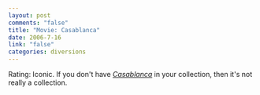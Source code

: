 ```yaml
--- 
layout: post
comments: "false"
title: "Movie: Casablanca"
date: 2006-7-16
link: "false"
categories: diversions
---
```

Rating: Iconic. If you don't have <i><a href="http://imdb.com/title/tt0034583/" title="Casablanca">Casablanca</a></i> in your collection, then it's not really a collection.

